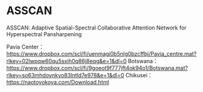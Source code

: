 # ASSCAN
ASSCAN: Adaptive Spatial-Spectral Collaborative Attention Network for Hyperspectral Pansharpening

Pavia Center：
https://www.dropbox.com/scl/fi/uenmagi0b5nlg0bzcffbj/Pavia_centre.mat?rlkey=02lwpqw60qu5sxih0q86j8eqg&e=1&dl=0
Botswana：
https://www.dropbox.com/scl/fi/9goeot9f777jft4ok94o1/Botswana.mat?rlkey=so63mhdovnkyo83lntld7e978&e=1&dl=0
Chikusei：
https://naotoyokoya.com/Download.html
